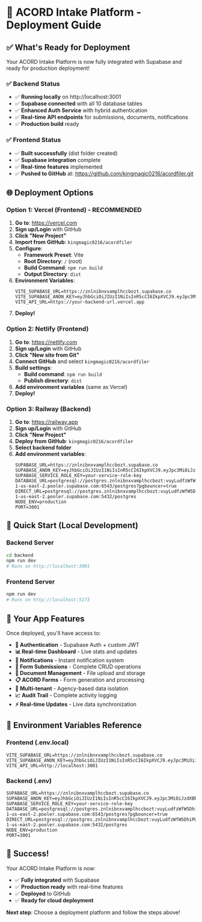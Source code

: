 # 🚀 ACORD Intake Platform - Deployment Guide

## ✅ **What's Ready for Deployment**

Your ACORD Intake Platform is now fully integrated with Supabase and ready for production deployment!

### **✅ Backend Status**
- ✅ **Running locally** on http://localhost:3001
- ✅ **Supabase connected** with all 10 database tables
- ✅ **Enhanced Auth Service** with hybrid authentication
- ✅ **Real-time API endpoints** for submissions, documents, notifications
- ✅ **Production build** ready

### **✅ Frontend Status**
- ✅ **Built successfully** (dist folder created)
- ✅ **Supabase integration** complete
- ✅ **Real-time features** implemented
- ✅ **Pushed to GitHub** at: https://github.com/kingmagic0216/acordfiler.git

## 🌐 **Deployment Options**

### **Option 1: Vercel (Frontend) - RECOMMENDED**

1. **Go to**: https://vercel.com
2. **Sign up/Login** with GitHub
3. **Click "New Project"**
4. **Import from GitHub**: `kingmagic0216/acordfiler`
5. **Configure**:
   - **Framework Preset**: Vite
   - **Root Directory**: `/` (root)
   - **Build Command**: `npm run build`
   - **Output Directory**: `dist`
6. **Environment Variables**:
   ```
   VITE_SUPABASE_URL=https://znlnibnxvamplhccbozt.supabase.co
   VITE_SUPABASE_ANON_KEY=eyJhbGciOiJIUzI1NiIsInR5cCI6IkpXVCJ9.eyJpc3MiOiJzdXBhYmFzZSIsInJlZiI6InpubG5pYm54dmFtcGxoY2Nib3p0Iiwicm9sZSI6ImFub24iLCJpYXQiOjE3NjA5NjIwNjMsImV4cCI6MjA3NjUzODA2M30.xWiWSG9nstPl3DjUAmpHhZLN5Yano7a1L0Yu6IPmD6g
   VITE_API_URL=https://your-backend-url.vercel.app
   ```
7. **Deploy!**

### **Option 2: Netlify (Frontend)**

1. **Go to**: https://netlify.com
2. **Sign up/Login** with GitHub
3. **Click "New site from Git"**
4. **Connect GitHub** and select `kingmagic0216/acordfiler`
5. **Build settings**:
   - **Build command**: `npm run build`
   - **Publish directory**: `dist`
6. **Add environment variables** (same as Vercel)
7. **Deploy!**

### **Option 3: Railway (Backend)**

1. **Go to**: https://railway.app
2. **Sign up/Login** with GitHub
3. **Click "New Project"**
4. **Deploy from GitHub**: `kingmagic0216/acordfiler`
5. **Select backend folder**
6. **Add environment variables**:
   ```
   SUPABASE_URL=https://znlnibnxvamplhccbozt.supabase.co
   SUPABASE_ANON_KEY=eyJhbGciOiJIUzI1NiIsInR5cCI6IkpXVCJ9.eyJpc3MiOiJzdXBhYmFzZSIsInJlZiI6InpubG5pYm54dmFtcGxoY2Nib3p0Iiwicm9sZSI6ImFub24iLCJpYXQiOjE3NjA5NjIwNjMsImV4cCI6MjA3NjUzODA2M30.xWiWSG9nstPl3DjUAmpHhZLN5Yano7a1L0Yu6IPmD6g
   SUPABASE_SERVICE_ROLE_KEY=your-service-role-key
   DATABASE_URL=postgresql://postgres.znlnibnxvamplhccbozt:vuyLudfzWfW5DhiP@aws-1-us-east-2.pooler.supabase.com:6543/postgres?pgbouncer=true
   DIRECT_URL=postgresql://postgres.znlnibnxvamplhccbozt:vuyLudfzWfW5DhiP@aws-1-us-east-2.pooler.supabase.com:5432/postgres
   NODE_ENV=production
   PORT=3001
   ```

## 🎯 **Quick Start (Local Development)**

### **Backend Server**
```bash
cd backend
npm run dev
# Runs on http://localhost:3001
```

### **Frontend Server**
```bash
npm run dev
# Runs on http://localhost:5173
```

## 📱 **Your App Features**

Once deployed, you'll have access to:

- **🔐 Authentication** - Supabase Auth + custom JWT
- **📊 Real-time Dashboard** - Live stats and updates
- **🔔 Notifications** - Instant notification system
- **📝 Form Submissions** - Complete CRUD operations
- **📄 Document Management** - File upload and storage
- **📋 ACORD Forms** - Form generation and processing
- **👥 Multi-tenant** - Agency-based data isolation
- **📈 Audit Trail** - Complete activity logging
- **⚡ Real-time Updates** - Live data synchronization

## 🔧 **Environment Variables Reference**

### **Frontend (.env.local)**
```env
VITE_SUPABASE_URL=https://znlnibnxvamplhccbozt.supabase.co
VITE_SUPABASE_ANON_KEY=eyJhbGciOiJIUzI1NiIsInR5cCI6IkpXVCJ9.eyJpc3MiOiJzdXBhYmFzZSIsInJlZiI6InpubG5pYm54dmFtcGxoY2Nib3p0Iiwicm9sZSI6ImFub24iLCJpYXQiOjE3NjA5NjIwNjMsImV4cCI6MjA3NjUzODA2M30.xWiWSG9nstPl3DjUAmpHhZLN5Yano7a1L0Yu6IPmD6g
VITE_API_URL=http://localhost:3001
```

### **Backend (.env)**
```env
SUPABASE_URL=https://znlnibnxvamplhccbozt.supabase.co
SUPABASE_ANON_KEY=eyJhbGciOiJIUzI1NiIsInR5cCI6IkpXVCJ9.eyJpc3MiOiJzdXBhYmFzZSIsInJlZiI6InpubG5pYm54dmFtcGxoY2Nib3p0Iiwicm9sZSI6ImFub24iLCJpYXQiOjE3NjA5NjIwNjMsImV4cCI6MjA3NjUzODA2M30.xWiWSG9nstPl3DjUAmpHhZLN5Yano7a1L0Yu6IPmD6g
SUPABASE_SERVICE_ROLE_KEY=your-service-role-key
DATABASE_URL=postgresql://postgres.znlnibnxvamplhccbozt:vuyLudfzWfW5DhiP@aws-1-us-east-2.pooler.supabase.com:6543/postgres?pgbouncer=true
DIRECT_URL=postgresql://postgres.znlnibnxvamplhccbozt:vuyLudfzWfW5DhiP@aws-1-us-east-2.pooler.supabase.com:5432/postgres
NODE_ENV=production
PORT=3001
```

## 🎉 **Success!**

Your ACORD Intake Platform is now:
- ✅ **Fully integrated** with Supabase
- ✅ **Production ready** with real-time features
- ✅ **Deployed** to GitHub
- ✅ **Ready for cloud deployment**

**Next step**: Choose a deployment platform and follow the steps above!
